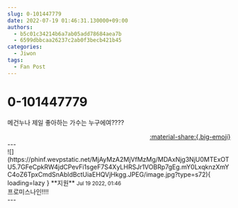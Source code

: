 ```yaml
---
slug: 0-101447779
date: 2022-07-19 01:46:31.130000+09:00
authors:
  - b5c01c34214b6a7ab05add78684aea7b
  - 6599dbbcaa26237c2ab0f3becb421b45
categories:
  - Jiwon
tags:
  - Fan Post
---
```


# 0-101447779

<div class="post-container" markdown="1">
<div class="content-container md-sidebar__scrollwrap" markdown="1">

메건누나 제일 좋아하는 가수는 누구에여????

</div>
</div>

<div style="text-align: right;" markdown="1">
<a href="https://weverse.io/fromis9/fanpost/0-101447779" style="text-align: right;">:material-share:{.big-emoji}</a>
</div>
---

<div class="comments-container md-sidebar__scrollwrap" markdown="1">
<div class="comment" markdown="1">
<div class='id-container' markdown="1">
![](https://phinf.wevpstatic.net/MjAyMzA2MjVfMzMg/MDAxNjg3NjU0MTExOTU5.7GFeCpkRW4jdCPevFi1sgeF7S4XyLHRSJr1VOBRp7gEg.mY0LxqknzXmYC4oZ6TpxCmdSnAbldBctUiaEHQVjHkgg.JPEG/image.jpg?type=s72){ loading=lazy }
**<span class="artist">지원</span>** <small>Jul 19 2022, 01:46</small><br>
</div>
<div class='comment-body' markdown="1">
프로미스나인!!!!
</div>
</div>
</div>
---
